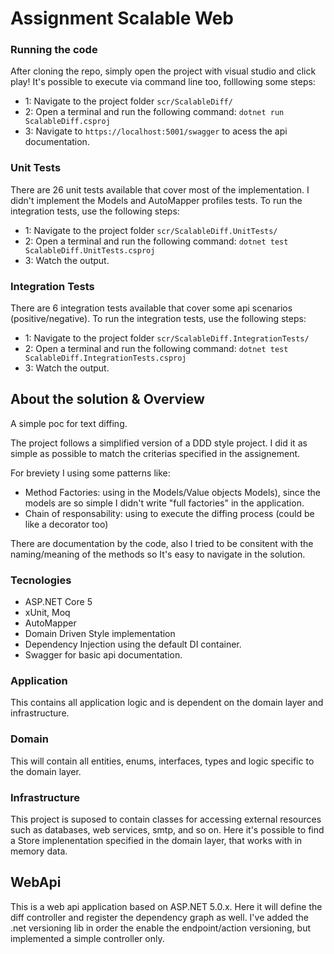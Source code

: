 # Assignment Scalable Web

### Running the code

After cloning the repo, simply open the project with visual studio and click play!
It's possible to execute via command line too, folllowing some steps:
- 1: Navigate to the project folder ```scr/ScalableDiff/```
- 2: Open a terminal and run the following command: ```dotnet run ScalableDiff.csproj```
- 3: Navigate to ```https://localhost:5001/swagger``` to acess the api documentation.

### Unit Tests

There are 26 unit tests available that cover most of the implementation.
I didn't implement the Models and AutoMapper profiles tests.
To run the integration tests, use the following steps:

- 1: Navigate to the project folder ```scr/ScalableDiff.UnitTests/```
- 2: Open a terminal and run the following command: ```dotnet test ScalableDiff.UnitTests.csproj```
- 3: Watch the output.

### Integration Tests

There are 6 integration tests available that cover some api scenarios (positive/negative).
To run the integration tests, use the following steps:

- 1: Navigate to the project folder ```scr/ScalableDiff.IntegrationTests/```
- 2: Open a terminal and run the following command: ```dotnet test ScalableDiff.IntegrationTests.csproj```
- 3: Watch the output.

## About the solution & Overview

A simple poc for text diffing. 

The project follows a simplified version of a DDD style project. 
I did it as simple as possible to match the criterias specified in the assignement.

For breviety I using some patterns like:
- Method Factories: using in the Models/Value objects Models), since the models are so simple I didn't write "full factories" in the application.
- Chain of responsability: using to execute the diffing process (could be like a decorator too)

There are documentation by the code, also I tried to be consitent with the naming/meaning of the methods so It's easy to navigate in the solution.

### Tecnologies
- ASP.NET Core 5
- xUnit, Moq
- AutoMapper
- Domain Driven Style implementation
- Dependency Injection using the default DI container.
- Swagger for basic api documentation.


### Application
This contains all application logic and is dependent on the domain layer and infrastructure.


### Domain
This will contain all entities, enums, interfaces, types and logic specific to the domain layer.


### Infrastructure
This project is suposed to contain classes for accessing external resources such as databases, web services, smtp, and so on. 
Here it's possible to find a Store implenentation specified in the domain layer, that works with in memory data.


## WebApi
This is a web api application based on ASP.NET 5.0.x. Here it will define the diff controller and register the dependency graph as well.
I've added the .net versioning lib in order the enable the endpoint/action versioning, but implemented a simple controller only.
